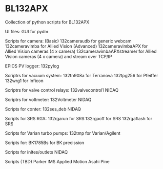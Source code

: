 # BL132APX
Collection of python scripts for BL132APX

UI files:
  GUI for pydm

Scripts for camera:
  (Basic)
  132cameraudb for generic webcam 
  132cameravimba for Allied Vision
  (Advanced)
  132cameravimbaAPX for Allied Vision cameras (4 x camera)
  132cameravimbaAPXstreamer for Allied Vision cameras (4 x camera) and stream over TCP/IP
  
EPICS PV logger:
  132pylog
  
Scriptrs for vacuum system:
  132tn908a for Terranova
  132tpg256 for Pfeiffer
  132wrg1 for Inficon
  
Scriptrs for valve control relays:
  132valvecontrol1 NIDAQ
  
Scriptrs for voltmeter:
  132Voltmeter  NIDAQ
  
Scripts for conter:
  132ses_deb  NIDAQ
  
Scripts for SRS RGA:
  132rgarun  for SRS
  132rgaoff  for SRS
  132rgaflash  for SRS
  
Scripts for Varian turbo pumps:
  132tmp for Varian/Agilent

Scripts for:
  BK1785Bs for BK precission
  
Scripts for inltes/outlets
  NIDAQ
  
Scripts (TBD)
  Parker
  IMS
  Applied Motion
  Asahi
  Pine

